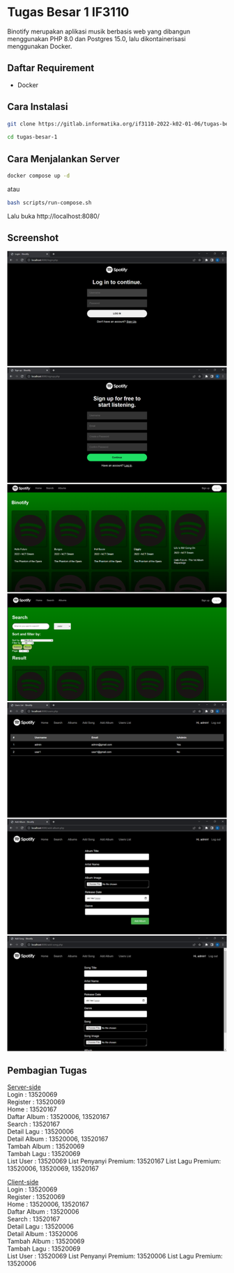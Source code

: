 # Tugas Besar 1 IF3110

Binotify merupakan aplikasi musik berbasis web yang dibangun menggunakan PHP 8.0 dan Postgres 15.0, lalu dikontainerisasi menggunakan Docker.

## Daftar Requirement

- Docker

## Cara Instalasi

```sh
git clone https://gitlab.informatika.org/if3110-2022-k02-01-06/tugas-besar-1.git
```

```sh
cd tugas-besar-1
```

## Cara Menjalankan Server

```sh
docker compose up -d
```

atau

```sh
bash scripts/run-compose.sh
```

Lalu buka http://localhost:8080/

## Screenshot

![404](screenshots/login.png "404")
![404](screenshots/register.png "404")
![404](screenshots/Home.png "404")
![404](screenshots/search.png "404")
![404](screenshots/userlist.png "404")
![404](screenshots/addalbum.png "404")
![404](screenshots/addsong.png "404")

## Pembagian Tugas

<u>Server-side</u>  
Login : 13520069  
Register : 13520069  
Home : 13520167  
Daftar Album : 13520006, 13520167  
Search : 13520167  
Detail Lagu : 13520006  
Detail Album : 13520006, 13520167  
Tambah Album : 13520069  
Tambah Lagu : 13520069  
List User : 13520069 
List Penyanyi Premium: 13520167
List Lagu Premium: 13520006, 13520069, 13520167

<u>Client-side</u>  
Login : 13520069  
Register : 13520069  
Home : 13520006, 13520167  
Daftar Album : 13520006  
Search : 13520167  
Detail Lagu : 13520006  
Detail Album : 13520006  
Tambah Album : 13520069  
Tambah Lagu : 13520069  
List User : 13520069
List Penyanyi Premium: 13520006
List Lagu Premium: 13520006

